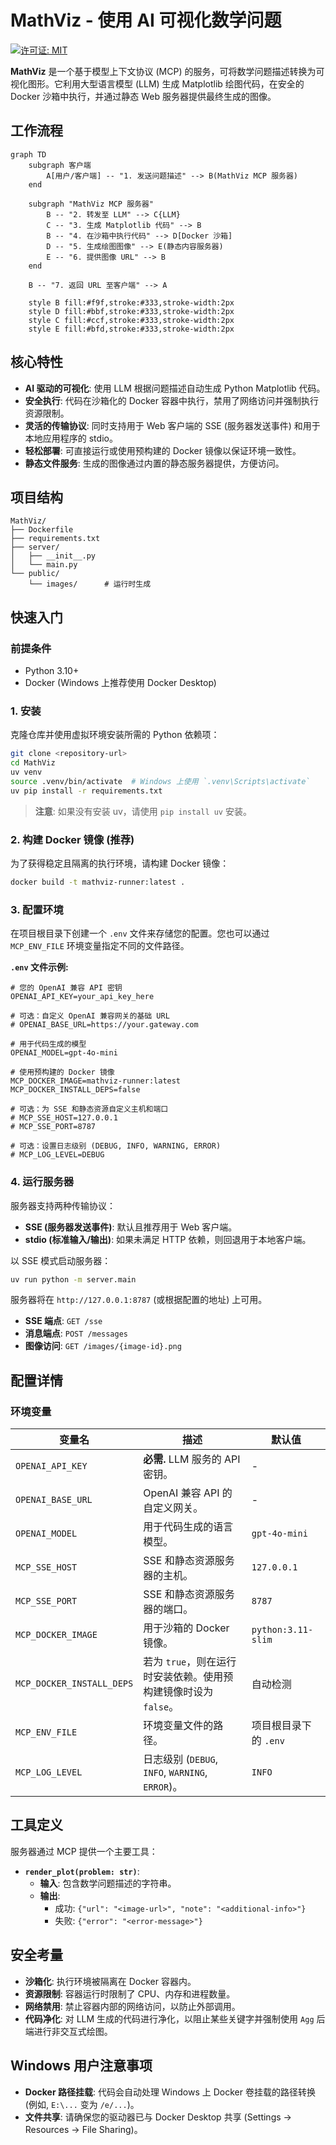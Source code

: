 # MathViz - 使用 AI 可视化数学问题

[![许可证: MIT](https://img.shields.io/badge/License-MIT-yellow.svg)](https://opensource.org/licenses/MIT)

**MathViz** 是一个基于模型上下文协议 (MCP) 的服务，可将数学问题描述转换为可视化图形。它利用大型语言模型 (LLM) 生成 Matplotlib 绘图代码，在安全的 Docker 沙箱中执行，并通过静态 Web 服务器提供最终生成的图像。

## 工作流程

```mermaid
graph TD
    subgraph 客户端
        A[用户/客户端] -- "1. 发送问题描述" --> B(MathViz MCP 服务器)
    end

    subgraph "MathViz MCP 服务器"
        B -- "2. 转发至 LLM" --> C{LLM}
        C -- "3. 生成 Matplotlib 代码" --> B
        B -- "4. 在沙箱中执行代码" --> D[Docker 沙箱]
        D -- "5. 生成绘图图像" --> E(静态内容服务器)
        E -- "6. 提供图像 URL" --> B
    end

    B -- "7. 返回 URL 至客户端" --> A

    style B fill:#f9f,stroke:#333,stroke-width:2px
    style D fill:#bbf,stroke:#333,stroke-width:2px
    style C fill:#ccf,stroke:#333,stroke-width:2px
    style E fill:#bfd,stroke:#333,stroke-width:2px
```

## 核心特性

- **AI 驱动的可视化**: 使用 LLM 根据问题描述自动生成 Python Matplotlib 代码。
- **安全执行**: 代码在沙箱化的 Docker 容器中执行，禁用了网络访问并强制执行资源限制。
- **灵活的传输协议**: 同时支持用于 Web 客户端的 SSE (服务器发送事件) 和用于本地应用程序的 stdio。
- **轻松部署**: 可直接运行或使用预构建的 Docker 镜像以保证环境一致性。
- **静态文件服务**: 生成的图像通过内置的静态服务器提供，方便访问。

## 项目结构

```
MathViz/
├── Dockerfile
├── requirements.txt
├── server/
│   ├── __init__.py
│   └── main.py
└── public/
    └── images/      # 运行时生成
```

## 快速入门

### 前提条件

- Python 3.10+
- Docker (Windows 上推荐使用 Docker Desktop)

### 1. 安装

克隆仓库并使用虚拟环境安装所需的 Python 依赖项：

```bash
git clone <repository-url>
cd MathViz
uv venv
source .venv/bin/activate  # Windows 上使用 `.venv\Scripts\activate`
uv pip install -r requirements.txt
```

> **注意**: 如果没有安装 uv，请使用 `pip install uv` 安装。

### 2. 构建 Docker 镜像 (推荐)

为了获得稳定且隔离的执行环境，请构建 Docker 镜像：

```bash
docker build -t mathviz-runner:latest .
```

### 3. 配置环境

在项目根目录下创建一个 `.env` 文件来存储您的配置。您也可以通过 `MCP_ENV_FILE` 环境变量指定不同的文件路径。

**`.env` 文件示例:**

```dotenv
# 您的 OpenAI 兼容 API 密钥
OPENAI_API_KEY=your_api_key_here

# 可选：自定义 OpenAI 兼容网关的基础 URL
# OPENAI_BASE_URL=https://your.gateway.com

# 用于代码生成的模型
OPENAI_MODEL=gpt-4o-mini

# 使用预构建的 Docker 镜像
MCP_DOCKER_IMAGE=mathviz-runner:latest
MCP_DOCKER_INSTALL_DEPS=false

# 可选：为 SSE 和静态资源自定义主机和端口
# MCP_SSE_HOST=127.0.0.1
# MCP_SSE_PORT=8787

# 可选：设置日志级别 (DEBUG, INFO, WARNING, ERROR)
# MCP_LOG_LEVEL=DEBUG
```

### 4. 运行服务器

服务器支持两种传输协议：

- **SSE (服务器发送事件)**: 默认且推荐用于 Web 客户端。
- **stdio (标准输入/输出)**: 如果未满足 HTTP 依赖，则回退用于本地客户端。

以 SSE 模式启动服务器：

```bash
uv run python -m server.main
```

服务器将在 `http://127.0.0.1:8787` (或根据配置的地址) 上可用。

- **SSE 端点**: `GET /sse`
- **消息端点**: `POST /messages`
- **图像访问**: `GET /images/{image-id}.png`

## 配置详情

### 环境变量

| 变量名                  | 描述                                                                       | 默认值                                   |
| ------------------------- | -------------------------------------------------------------------------- | ---------------------------------------- |
| `OPENAI_API_KEY`          | **必需.** LLM 服务的 API 密钥。                                            | -                                        |
| `OPENAI_BASE_URL`         | OpenAI 兼容 API 的自定义网关。                                             | -                                        |
| `OPENAI_MODEL`            | 用于代码生成的语言模型。                                                   | `gpt-4o-mini`                            |
| `MCP_SSE_HOST`            | SSE 和静态资源服务器的主机。                                               | `127.0.0.1`                              |
| `MCP_SSE_PORT`            | SSE 和静态资源服务器的端口。                                               | `8787`                                   |
| `MCP_DOCKER_IMAGE`        | 用于沙箱的 Docker 镜像。                                                   | `python:3.11-slim`                       |
| `MCP_DOCKER_INSTALL_DEPS` | 若为 `true`，则在运行时安装依赖。使用预构建镜像时设为 `false`。            | 自动检测                                 |
| `MCP_ENV_FILE`            | 环境变量文件的路径。                                                       | 项目根目录下的 `.env`                    |
| `MCP_LOG_LEVEL`           | 日志级别 (`DEBUG`, `INFO`, `WARNING`, `ERROR`)。                           | `INFO`                                   |

## 工具定义

服务器通过 MCP 提供一个主要工具：

- **`render_plot(problem: str)`**:
  - **输入**: 包含数学问题描述的字符串。
  - **输出**:
    - 成功: `{"url": "<image-url>", "note": "<additional-info>"}`
    - 失败: `{"error": "<error-message>"}`

## 安全考量

- **沙箱化**: 执行环境被隔离在 Docker 容器内。
- **资源限制**: 容器运行时限制了 CPU、内存和进程数量。
- **网络禁用**: 禁止容器内部的网络访问，以防止外部调用。
- **代码净化**: 对 LLM 生成的代码进行净化，以阻止某些关键字并强制使用 `Agg` 后端进行非交互式绘图。

## Windows 用户注意事项

- **Docker 路径挂载**: 代码会自动处理 Windows 上 Docker 卷挂载的路径转换 (例如, `E:\...` 变为 `/e/...`)。
- **文件共享**: 请确保您的驱动器已与 Docker Desktop 共享 (Settings -> Resources -> File Sharing)。
